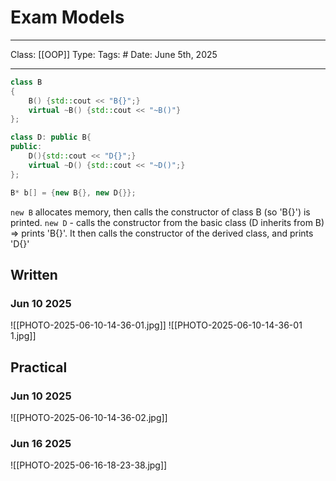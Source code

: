 # Exam Models
___
Class: [[OOP]]
Type: 
Tags: # 
Date: June 5th, 2025
___

```c++
class B
{
	B() {std::cout << "B{}";}
	virtual ~B() {std::cout << "~B()"}
};

class D: public B{
public:
	D(){std::cout << "D{}";}
	virtual ~D() {std::cout << "~D()";}
};
```

```c++
B* b[] = {new B{}, new D{}};
```

`new B` allocates memory, then calls the constructor of class B (so 'B{}') is printed.
`new D` - calls the constructor from the basic class (D inherits from B) $\Rightarrow$ prints 'B{}'. It then calls the constructor of the derived class, and prints 'D{}'


## Written
### Jun 10 2025

![[PHOTO-2025-06-10-14-36-01.jpg]]
![[PHOTO-2025-06-10-14-36-01 1.jpg]]

## Practical
### Jun 10 2025
![[PHOTO-2025-06-10-14-36-02.jpg]]
### Jun 16 2025
![[PHOTO-2025-06-16-18-23-38.jpg]]